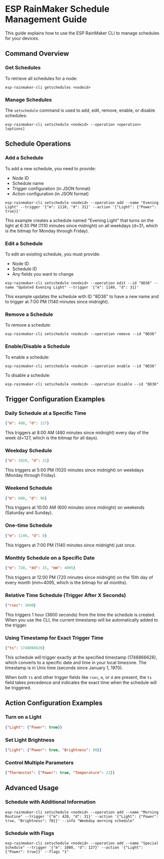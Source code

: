 # ESP RainMaker Schedule Management Guide

This guide explains how to use the ESP RainMaker CLI to manage schedules for your devices.

## Command Overview

### Get Schedules
To retrieve all schedules for a node:
```
esp-rainmaker-cli getschedules <nodeid>
```

### Manage Schedules
The `setschedule` command is used to add, edit, remove, enable, or disable schedules:
```
esp-rainmaker-cli setschedule <nodeid> --operation <operation> [options]
```

## Schedule Operations

### Add a Schedule

To add a new schedule, you need to provide:
- Node ID
- Schedule name
- Trigger configuration (in JSON format)
- Action configuration (in JSON format)

```
esp-rainmaker-cli setschedule <nodeid> --operation add --name "Evening Light" --trigger '{"m": 1110, "d": 31}' --action '{"Light": {"Power": true}}'
```

This example creates a schedule named "Evening Light" that turns on the light at 6:30 PM (1110 minutes since midnight) on all weekdays (d=31, which is the bitmap for Monday through Friday).

### Edit a Schedule

To edit an existing schedule, you must provide:
- Node ID
- Schedule ID
- Any fields you want to change

```
esp-rainmaker-cli setschedule <nodeid> --operation edit --id "8D36" --name "Updated Evening Light" --trigger '{"m": 1140, "d": 31}'
```

This example updates the schedule with ID "8D36" to have a new name and to trigger at 7:00 PM (1140 minutes since midnight).

### Remove a Schedule

To remove a schedule:
```
esp-rainmaker-cli setschedule <nodeid> --operation remove --id "8D36"
```

### Enable/Disable a Schedule

To enable a schedule:
```
esp-rainmaker-cli setschedule <nodeid> --operation enable --id "8D36"
```

To disable a schedule:
```
esp-rainmaker-cli setschedule <nodeid> --operation disable --id "8D36"
```

## Trigger Configuration Examples

### Daily Schedule at a Specific Time
```json
{"m": 480, "d": 127}
```
This triggers at 8:00 AM (480 minutes since midnight) every day of the week (d=127, which is the bitmap for all days).

### Weekday Schedule
```json
{"m": 1020, "d": 31}
```
This triggers at 5:00 PM (1020 minutes since midnight) on weekdays (Monday through Friday).

### Weekend Schedule
```json
{"m": 600, "d": 96}
```
This triggers at 10:00 AM (600 minutes since midnight) on weekends (Saturday and Sunday).

### One-time Schedule
```json
{"m": 1140, "d": 0}
```
This triggers at 7:00 PM (1140 minutes since midnight) just once.

### Monthly Schedule on a Specific Date
```json
{"m": 720, "dd": 15, "mm": 4095}
```
This triggers at 12:00 PM (720 minutes since midnight) on the 15th day of every month (mm=4095, which is the bitmap for all months).

### Relative Time Schedule (Trigger After X Seconds)
```json
{"rsec": 3600}
```
This triggers 1 hour (3600 seconds) from the time the schedule is created. When you use the CLI, the current timestamp will be automatically added to the trigger.

### Using Timestamp for Exact Trigger Time
```json
{"ts": 1748866626}
```
This schedule will trigger exactly at the specified timestamp (1748866626), which converts to a specific date and time in your local timezone. The timestamp is in Unix time (seconds since January 1, 1970).

When both `ts` and other trigger fields like `rsec`, `m`, or `d` are present, the `ts` field takes precedence and indicates the exact time when the schedule will be triggered.

## Action Configuration Examples

### Turn on a Light
```json
{"Light": {"Power": true}}
```

### Set Light Brightness
```json
{"Light": {"Power": true, "Brightness": 80}}
```

### Control Multiple Parameters
```json
{"Thermostat": {"Power": true, "Temperature": 22}}
```

## Advanced Usage

### Schedule with Additional Information
```
esp-rainmaker-cli setschedule <nodeid> --operation add --name "Morning Routine" --trigger '{"m": 420, "d": 31}' --action '{"Light": {"Power": true, "Brightness": 70}}' --info "Weekday morning schedule"
```

### Schedule with Flags
```
esp-rainmaker-cli setschedule <nodeid> --operation add --name "Special Schedule" --trigger '{"m": 1080, "d": 127}' --action '{"Light": {"Power": true}}' --flags "1"